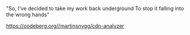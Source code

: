 "So, I've decided to take my work back underground
To stop it falling into the wrong hands"

https://codeberg.org//martinsnygg/cdn-analyzer
